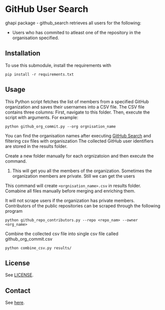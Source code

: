 # GitHub User Search

ghapi package - github_search retrieves all users for the following: 
* Users who has commited to atleast one of the repository in the organisation specified. 

## Installation

To use this submodule, install the requirements with 

```console
pip install -r requirements.txt
```

## Usage


This Python script fetches the list of members from a specified GitHub organization and saves their usernames into a CSV file. The CSV file contains three columns:
First, navigate to this folder. Then, execute the script with arguments. For example:

```console
python github_org_commit.py --org orgnisation_name
```
You can find the organisation names after executing [GitHub Search](methods/github_search) and filtering csv files with organiszation
The collected GitHub user identifiers are stored in the results folder. 

Create a new folder manually for each orgnizatoion and then execute the command.
1. This will get you all the members of the organization. Sometimes the organization members are private. Still we can get the users 

This command will create ``<orgnisation_name>.csv`` in results folder. Comabine all files manually before merging and enriching them.

It will not scrape users if the organization has private members. Contributors of the public repositories can be scraped through the following program 

```console
python github_repo_contributors.py --repo <repo_nam> --owner <org_name>
```

Combine the collected csv file into single csv file called github_org_commit.csv 

```console
python combine_csv.py results/
```

## License

See [LICENSE](../../LICENSE).

## Contact

See [here](../../README.md#contact).
